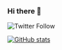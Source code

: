 ### Hi there 👋

![Twitter Follow](https://img.shields.io/twitter/follow/hyperdb?style=social)

[![GitHub stats](https://github-readme-stats.vercel.app/api?username=hyperdb&theme=radical&count_private=true&show_icons=true)](https://github.com/anuraghazra/github-readme-stats)
